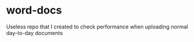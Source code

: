 # word-docs
Useless repo that I created to check performance when uploading normal day-to-day documents

